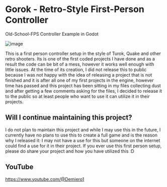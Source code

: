 # Gorok - Retro-Style First-Person Controller
Old-School-FPS Controller Example in Godot

![image](https://github.com/user-attachments/assets/c07dc6ce-16c2-492a-88b3-dca29b0379c7)


This is a first person controller setup in the style of Turok, Quake and other retro shooters.
Its is one of the first coded projects I have done and as a result the code can be bit of a mess,
however it works well enough with little issues. At the time of its creation, I did not release this
to public because I was not happy with the idea of releasing a project that is not finished and it
is after all one of my first projects in the engine, however time has passed and this project has been
sitting in my files collecting dust and after getting a few comments asking for the files, I decided to
release it to the public so at least people who want to use it can utilize it in their projects.

## Will I continue maintaining this project?
I do not plan to maintain this project and while I may use this in the future, I currently have no plans
to use this to create a full game and is the reason why I released it: I may not have a use for this
but someone on the internet could find a use for it in their project. If you ever use this first person
setup, please do share your project and how you have utilized this :D

## YouTube
https://www.youtube.com/@Demiero1
